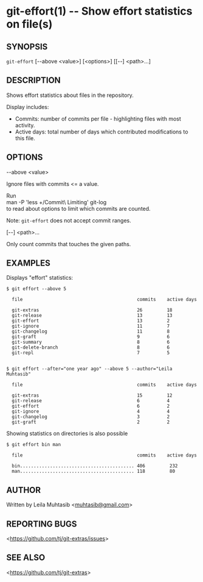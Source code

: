 git-effort(1) -- Show effort statistics on file(s)
=================================

## SYNOPSIS

`git-effort` [--above &lt;value&gt;] [&lt;options&gt;] [[--] &lt;path&gt;...]

## DESCRIPTION

  Shows effort statistics about files in the repository.  

  Display includes:  
  - Commits: number of commits per file - highlighting files with most activity.  
  - Active days: total number of days which contributed modifications to this file.  

## OPTIONS

  --above &lt;value&gt;

  Ignore files with commits &lt;= a value.

  Run  
  man -P 'less +/Commit\ Limiting' git-log  
  to read about options to limit which commits are counted.  

  Note: `git-effort` does not accept commit ranges.  

  [--] &lt;path&gt;...

  Only count commits that touches the given paths.

## EXAMPLES

 Displays "effort" statistics:

    $ git effort --above 5

      file                                          commits    active days

      git-extras                                    26         18
      git-release                                   13         13
      git-effort                                    13         2
      git-ignore                                    11         7
      git-changelog                                 11         8
      git-graft                                     9          6
      git-summary                                   8          6
      git-delete-branch                             8          6
      git-repl                                      7          5


    $ git effort --after="one year ago" --above 5 --author="Leila Muhtasib"

      file                                          commits    active days

      git-extras                                    15         12
      git-release                                   6          4
      git-effort                                    6          2
      git-ignore                                    4          4
      git-changelog                                 3          2
      git-graft                                     2          2

 Showing statistics on directories is also possible

    $ git effort bin man

      file                                          commits    active days

      bin.......................................... 406         232
      man.......................................... 118         80


## AUTHOR

Written by Leila Muhtasib &lt;<muhtasib@gmail.com>&gt;

## REPORTING BUGS

&lt;<https://github.com/tj/git-extras/issues>&gt;

## SEE ALSO

&lt;<https://github.com/tj/git-extras>&gt;
